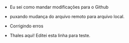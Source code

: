 
- Eu sei como mandar modificações para o Github
- puxando mudança do arquivo remoto para arquivo local.
- Corrigindo erros

- Thales aqui! Editei esta linha para teste.

